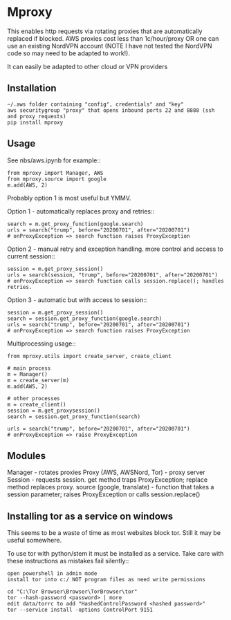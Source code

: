 Mproxy
======

This enables http requests via rotating proxies that are automatically replaced if blocked.
AWS proxies cost less than 1c/hour/proxy OR one can use an existing NordVPN account (NOTE I have not tested the NordVPN code so may need to be adapted to work!).

It can easily be adapted to other cloud or VPN providers

Installation
------------

    ~/.aws folder containing "config", credentials" and "key"
    aws securitygroup "proxy" that opens inbound ports 22 and 8888 (ssh and proxy requests)
    pip install mproxy

Usage
-----

See nbs/aws.ipynb for example::

    from mproxy import Manager, AWS
    from mproxy.source import google
    m.add(AWS, 2)

Probably option 1 is most useful but YMMV.

Option 1 - automatically replaces proxy and retries::

    search = m.get_proxy_function(google.search)
    urls = search("trump", before="20200701", after="20200701")
    # onProxyException => search function raises ProxyException

Option 2 - manual retry and exception handling. more control and access to current session::
    
    session = m.get_proxy_session()
    urls = search(session, "trump", before="20200701", after="20200701")
    # onProxyException => search function calls session.replace(); handles retries.

Option 3 - automatic but with access to session::

    session = m.get_proxy_session()
    search = session.get_proxy_function(google.search)
    urls = search("trump", before="20200701", after="20200701")
    # onProxyException => search function raises ProxyException
    
Multiprocessing usage::

    from mproxy.utils import create_server, create_client

    # main process
    m = Manager()
    m = create_server(m)
    m.add(AWS, 2)
    
    # other processes
    m = create_client()
    session = m.get_proxysession()
    search = session.get_proxy_function(search)

    urls = search("trump", before="20200701", after="20200701")
    # onProxyException => raise ProxyException
    

Modules
-------

Manager - rotates proxies
Proxy (AWS, AWSNord, Tor) - proxy server
Session - requests session. get method traps ProxyException; replace method replaces proxy.
source (google, translate) - function that takes a session parameter; raises ProxyException or calls session.replace() 
  

Installing tor as a service on windows
--------------------------------------

This seems to be a waste of time as most websites block tor. Still it may be useful somewhere.

To use tor with python/stem it must be installed as a service. Take care with these instructions as mistakes fail silently::

    open powershell in admin mode
    install tor into c:/ NOT program files as need write permissions

    cd "C:\Tor Browser\Browser\TorBrowser\tor"
    tor --hash-password <password> | more
    edit data/torrc to add "HashedControlPassword <hashed password>"
    tor --service install -options ControlPort 9151
